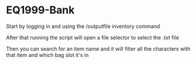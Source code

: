 # EQ1999-Bank

Start by logging in and using the /outputfile inventory command

After that running the script will open a file selector to select the .txt file

Then you can search for an item name and it will filter all the characters with that item and which bag slot it's in

